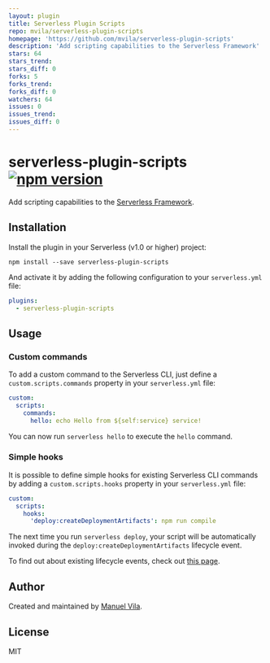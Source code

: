 ```yaml
---
layout: plugin
title: Serverless Plugin Scripts
repo: mvila/serverless-plugin-scripts
homepage: 'https://github.com/mvila/serverless-plugin-scripts'
description: 'Add scripting capabilities to the Serverless Framework'
stars: 64
stars_trend: 
stars_diff: 0
forks: 5
forks_trend: 
forks_diff: 0
watchers: 64
issues: 0
issues_trend: 
issues_diff: 0
---
```



# serverless-plugin-scripts [![npm version](https://img.shields.io/npm/v/serverless-plugin-scripts.svg)](https://www.npmjs.com/package/serverless-plugin-scripts)

Add scripting capabilities to the [Serverless Framework](https://serverless.com/framework/).

## Installation

Install the plugin in your Serverless (v1.0 or higher) project:

```
npm install --save serverless-plugin-scripts
```

And activate it by adding the following configuration to your `serverless.yml` file:

```yaml
plugins:
  - serverless-plugin-scripts
```

## Usage

### Custom commands

To add a custom command to the Serverless CLI, just define a `custom.scripts.commands` property in your `serverless.yml` file:

```yaml
custom:
  scripts:
    commands:
      hello: echo Hello from ${self:service} service!
```

You can now run `serverless hello` to execute the `hello` command.

### Simple hooks

It is possible to define simple hooks for existing Serverless CLI commands by adding a `custom.scripts.hooks` property in your `serverless.yml` file:

```yaml
custom:
  scripts:
    hooks:
      'deploy:createDeploymentArtifacts': npm run compile
```

The next time you run `serverless deploy`, your script will be automatically invoked during the `deploy:createDeploymentArtifacts` lifecycle event.

To find out about existing lifecycle events, check out [this page](https://gist.github.com/HyperBrain/50d38027a8f57778d5b0f135d80ea406).

## Author

Created and maintained by [Manuel Vila](https://github.com/mvila).

## License

MIT
